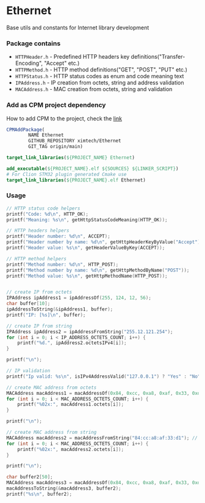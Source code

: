 # Ethernet

Base utils and constants for Internet library development

### Package contains

- `HTTPHeader.h` - Predefined HTTP headers key definitions("Transfer-Encoding", "Accept" etc.)
- `HTTPMethod.h` - HTTP method definitions("GET", "POST", "PUT" etc.)
- `HTTPStatus.h` - HTTP status codes as enum and code meaning text
- `IPAddress.h` - IP creation from octets, string and address validation
- `MACAddress.h` - MAC creation from octets, string and validation

### Add as CPM project dependency

How to add CPM to the project, check the [link](https://github.com/cpm-cmake/CPM.cmake)

```cmake
CPMAddPackage(
        NAME Ethernet
        GITHUB_REPOSITORY ximtech/Ethernet
        GIT_TAG origin/main)

target_link_libraries(${PROJECT_NAME} Ethernet)
```

```cmake
add_executable(${PROJECT_NAME}.elf ${SOURCES} ${LINKER_SCRIPT})
# For Clion STM32 plugin generated Cmake use 
target_link_libraries(${PROJECT_NAME}.elf Ethernet)
```

### Usage

```c
// HTTP status code helpers
printf("Code: %d\n", HTTP_OK);
printf("Meaning: %s\n", getHttpStatusCodeMeaning(HTTP_OK));

// HTTP headers helpers
printf("Header number: %d\n", ACCEPT);
printf("Header number by name: %d\n", getHttpHeaderKeyByValue("Accept"));
printf("Header value: %s\n", getHeaderValueByKey(ACCEPT));

// HTTP method helpers
printf("Method number: %d\n", HTTP_POST);
printf("Method number by name: %d\n", getHttpMethodByName("POST"));
printf("Method value: %s\n", getHttpMethodName(HTTP_POST));


// create IP from octets
IPAddress ipAddress1 = ipAddressOf(255, 124, 12, 56);
char buffer[10];
ipAddressToString(&ipAddress1, buffer);
printf("IP: [%s]\n", buffer);

// create IP from string
IPAddress ipAddress2 = ipAddressFromString("255.12.121.254");
for (int i = 0; i < IP_ADDRESS_OCTETS_COUNT; i++) {
    printf("%d.", ipAddress2.octetsIPv4[i]);
}

printf("\n");

// IP validation
printf("Ip valid: %s\n", isIPv4AddressValid("127.0.0.1") ? "Yes" : "No");

// create MAC address from octets
MACAddress macAddress1 = macAddressOf(0x84, 0xcc, 0xa8, 0xaf, 0x33, 0xd1);
for (int i = 0; i < MAC_ADDRESS_OCTETS_COUNT; i++) {
    printf("%02x:", macAddress1.octets[i]);
}

printf("\n");

// create MAC address from string
MACAddress macAddress2 = macAddressFromString("84:cc:a8:af:33:d1"); // 84:cc:a8:af:33:d1
for (int i = 0; i < MAC_ADDRESS_OCTETS_COUNT; i++) {
    printf("%02x:", macAddress2.octets[i]);
}

printf("\n");

char buffer2[50];
MACAddress macAddress3 = macAddressOf(0x84, 0xcc, 0xa8, 0xaf, 0x33, 0xd1);
macAddressToString(&macAddress3, buffer2);
printf("%s\n", buffer2);
```